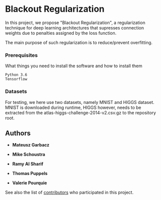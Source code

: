 # Blackout Regularization
In this project, we propose "Blackout Regularization", a regularization technique for deep learning architectures that supresses connection weights due to penalties assigned by the loss function.

The main purpose of such regularization is to reduce/prevent overfitting.

### Prerequisites

What things you need to install the software and how to install them

```
Python 3.6
Tensorflow
```

### Datasets

For testing, we here use two datasets, namely MNIST and HIGGS dataset. MNIST is downloaded during runtime, HIGGS however, needs to be extracted from the atlas-higgs-challenge-2014-v2.csv.gz to the repository root.


## Authors

* **Mateusz Garbacz**

* **Mike Schoustra**

* **Ramy Al Sharif**

* **Thomas Puppels**

* **Valerie Pourquie**

See also the list of [contributors](https://github.com/ramyalsharif/blackout_regularization/contributors) who participated in this project.


